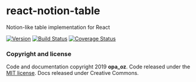 # react-notion-table

Notion-like table implementation for React

[![Version](https://img.shields.io/badge/license-MIT-green.svg)](https://github.com/opa-oz/react-notion-table/blob/master/LICENSE)
[![Build Status](https://travis-ci.com/opa-oz/react-notion-table.svg?branch=master)](https://travis-ci.com/opa-oz/react-notion-table)
[![Coverage Status](https://coveralls.io/repos/github/opa-oz/react-notion-table/badge.svg?branch=feature/coveralls)](https://coveralls.io/github/opa-oz/react-notion-table?branch=feature/coveralls)

### Copyright and license

Code and documentation copyright 2019 **opa_oz**.
Code released under the [MIT license](https://github.com/opa-oz/react-notion-table/blob/master/LICENSE.md).
Docs released under Creative Commons.
